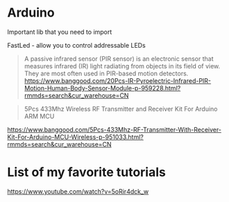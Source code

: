 # Arduino
Important lib that you need to import

FastLed - allow you to control addressable LEDs

> A passive infrared sensor (PIR sensor) is an electronic sensor that measures infrared (IR) light radiating from objects in its field of view. They are most often used in PIR-based motion detectors.
https://www.banggood.com/20Pcs-IR-Pyroelectric-Infrared-PIR-Motion-Human-Body-Sensor-Module-p-959228.html?rmmds=search&cur_warehouse=CN

 > 5Pcs 433Mhz Wireless RF Transmitter and Receiver Kit For Arduino ARM MCU 
 
 https://www.banggood.com/5Pcs-433Mhz-RF-Transmitter-With-Receiver-Kit-For-Arduino-MCU-Wireless-p-951033.html?rmmds=search&cur_warehouse=CN

# List of my favorite tutorials
https://www.youtube.com/watch?v=5oRir4dck_w

